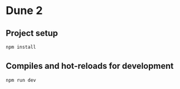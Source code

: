 # Dune 2

## Project setup
```sh
npm install
```

## Compiles and hot-reloads for development
```sh
npm run dev
```
